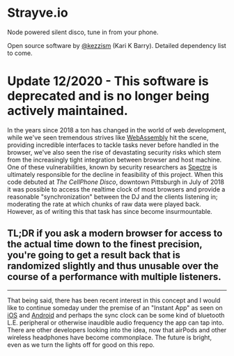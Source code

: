 # Strayve.io
Node powered silent disco, tune in from your phone.

Open source software by [@kezzism](https://twitter.com/Kezzism) (Kari K Barry). Detailed dependency list to come.

# Update 12/2020 - This software is deprecated and is no longer being actively maintained. 

In the years since 2018 a ton has changed in the world of web development, while we've seen tremendous strives like [WebAssembly](https://webassembly.org/) hit the scene, providing incredible interfaces to tackle tasks never before handled in the browser, we've also seen the rise of devastating security risks which stem from the increasingly tight integration between browser and host machine. One of these vulnerabilities, known by security researchers as [Spectre](https://en.wikipedia.org/wiki/Spectre_(security_vulnerability)) is ultimately responsible for the decline in feasibility of this project. When this code debuted at *The CellPhone Disco*, downtown Pittsburgh in July of 2018 it was possible to access the realtime clock of most browsers and provide a reasonable "synchronization" between the DJ and the clients listening in; moderating the rate at which chunks of raw data were played back. However, as of writing this that task has since become insurmountable. 
## TL;DR if you ask a modern browser for access to the actual time down to the finest precision, you're going to get a result back that is randomized slightly and thus unusable over the course of a performance with multiple listeners. 
---
That being said, there has been recent interest in this concept and I would like to continue someday under the premise of an "Instant App" as seen on [iOS](https://developer.apple.com/app-clips/) and [Android](https://developer.android.com/topic/google-play-instant) and perhaps the sync clock can be some kind of bluetooth L.E. peripheral or otherwise inaudible audio frequency the app can tap into. There are other developers looking into the idea, now that airPods and other wireless headphones have become commonplace. The future is bright, even as we turn the lights off for good on this repo.